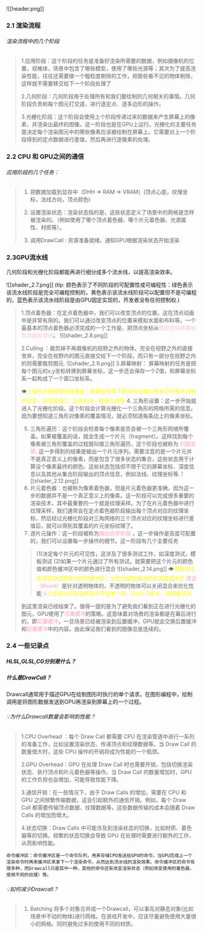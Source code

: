 ![[header.png]]
### 2.1 渲染流程
###### 渲染流程中的几个阶段
>1.应用阶段：这个阶段的任务是准备好渲染所需要的数据，例如摄像机的位置，视椎体，场景中包含了哪些模型，使用了哪些光源等；其次为了提高渲染性能，往往还需要做一个粗粒度剔除的工作，把那些看不见的物体剔除，这样就不需要移交给下一个阶段处理了
>
>2.几何阶段：几何阶段用于处理所有和我们要绘制的几何相关的事情。几何阶段负责和每个图元打交道，进行逐定点、逐多边形的操作。
>
>3.光栅化阶段：这个阶段会使用上个阶段传递过来的数据来产生屏幕上的像素，并渲染出最终的图像。这一阶段也是在GPU上运行。光栅化的主要任务是决定每个渲染图元中的哪些像素应该被绘制在屏幕上。它需要对上一个阶段得到的定点数据进行差值，然后再进行逐像素的处理。


### 2.2 CPU 和 GPU之间的通信
###### 应用阶段的几个任务：
>1. 把数据加载到显存中（DHH => RAM => VRAM）(顶点心底，纹理坐标，法线方向，顶点颜色)
>
>2. 设置渲染状态：渲染状态指的是，这些状态定义了场景中的网格是怎样被渲染的。（例如使用了哪个顶点着色器、哪个片元着色器、光源属性、材质等）。
> 
>3. 调用DrawCall : 资源准备就绪，通知GPU根据渲染状态开始渲染

### 2.3GPU流水线
几何阶段和光栅化阶段都能再进行细分成多个流水线，以提高渲染效率。


![[shader_2.7.png]]
(tip: 颜色表示了不同阶段的可配置性或可编程性：绿色表示该流水线阶段是完全可编程控制的，黄色表示该流水线阶段可以配置但不是可编程的，蓝色表示该流水线阶段是由GPU固定实现的，开发者没有任何控制权.)

>1.顶点着色器：在定点着色器中，我们可以改变顶点的位置，这在顶点动画中是非常有用的。我们可以通过改变顶点的位置来模拟水面和布料等。一个最基本的顶点着色器必须完成的一个工作是，把顶点坐标从<span style="color: pink;">模型空间转换到其次裁剪空间</span>。
>![[shader_2.8.png]]
>
>2.Culling ：裁剪掉不再摄像机的视野之外的物体。完全在视野之外的直接舍弃，完全在视野内的图元直接交给下一个阶段，而只有一部分在视野之内的则需要裁剪图元.
>![[shader_2.9.png]]
>3.屏幕映射： 屏幕映射的任务是把每个图元的x,y坐标转换到屏幕坐标，这一步还会保存一个Z值，和屏幕坐标系一起构成了一个窗口坐标系。
>
>👁<span style="color: yellow;">上面的步骤得到的结果是：屏幕坐标系下的顶点位置以及和它们相关的额外信息，如深度值Z，法线方向，视角方向等</span>
><span style="color:yellow;"></span>
>4. 三角形设置：这一步开始就进入了光栅化阶段。这个阶段会计算光栅化一个三角形的网格所需的信息。因为要想知道三角形对像素的覆盖情况，就必须知道每条边上的像素坐标。
>
>5. 三角形遍历：这个阶段会检查每个像素是否会被一个三角形网络所覆盖。如果被覆盖的话，就会生成一个片元（fragment）。这样找到每个像素被三角形覆盖的过程就叫做三角形遍历，这个阶段也被称为 <span style="color:pink; font-weight:bold">扫描变换</span>. 这一步得到的结果是输出一个片元序列。需要注意的是一个片元并不是真正意义上的像素，而是包含了很多状态的集合，这些状态用于计算没个像素最终的颜色。这些状态包括但不限于它的屏幕坐标、深度信息以及其他从集合阶段输出的顶点信息，例如法线、纹理坐标等.
>![[shader_2.12.png]]
>7. 片元着色器：也被称为像素着色器，但是片元着色器更准确，因为这一步的数据并不是一个真正意义上的像素。这一阶段可以完成很多重要的渲染技术，其中最重要的一个就是纹理采样。为了在片元着色器中进行纹理采样，我们通常会在定点着色器阶段输出每个顶点对应的纹理坐标，然后经过光栅化阶段对三角网络的三个顶点对应的纹理坐标进行差值后，就可以得到其覆盖的片元坐标纹理了。
>8. 逐片元操作：这一阶段被称为<span style="color:pink; font-weight:bold">输出合并阶段</span> ，这一步操作是高度可配置的，我们可以设置每一步操作的细节。这一阶段有几个主要任务
>   > (1)决定每个片元的可见性，这涉及了很多测试工作，如深度测试，模板测试
>   > (2)如果一个片元通过了所有测试，就需要把这个片元的颜色值和颜色缓冲区中的颜色进行混合
   ![[shader_2.14.png]]
>👁<span style="color: yellow;">模板测试和深度测试都有对应的缓冲区，分别为模板缓冲区和深度缓冲区</span>
><span style="color:pink; font-weight:bold">混合（Blend）</span>是针对透明物体的，不透明的物体可以关闭混合来优化性能
>💡<span style="color: yellow;">上述给出的测试顺序并不是唯一的，Early-Z技术，透明度测试</span>
>
>到这里渲染已经结束了。值得一提的是为了避免我们看到正在进行光栅化的图元，GPU使用了<span style="color:pink; font-weight:bold">双重缓冲</span>的策略。这意味着对场景的渲染都是在幕后进行的，即<span style="color:pink; font-weight:bold">后置缓冲</span>，一旦场景已经被渲染到后置缓冲，GPU就会交换后置缓冲和<span style="color:pink; font-weight:bold">前置缓冲</span>中的内容。由此保证我们看到的图像总是连续的。


### 2.4 一些记录点

##### HLSL,GLSL,CG分别是什么？

##### 什么是DrawCall？
Drawcall通常用于描述GPU在绘制图形时执行的单个请求。在图形编程中，绘制调用是将图形数据发送到GPU再渲染到屏幕上的一个过程。
###### 💡为什么Drawcall数量会影响到性能？
>1.CPU Overhead ：每个 Draw Call 都需要 CPU 在渲染管道中进行一系列的准备工作，比如设置渲染状态、传递顶点和纹理数据等。当 Draw Call 的数量很大时，这些 CPU 操作的开销将成为性能的一个瓶颈。
>
>2.GPU Overhead：GPU 在处理 Draw Call 时也需要开销，包括切换渲染状态、执行顶点和片元着色器等操作。当 Draw Call 的数量增加时，GPU 的工作负担也会增加，可能导致性能下降。
>
>3.通信开销：在一些情况下，由于 Draw Calls 的增加，需要在 CPU 和 GPU 之间频繁传输数据，这会引起额外的通信开销。例如，每个 Draw Call 都需要传输顶点数据、纹理数据等，这些数据传输的成本会随着 Draw Calls 的增加而增大。
>
>4.状态切换：Draw Calls 中可能涉及到渲染状态的切换，比如材质、着色器等的切换。频繁的状态切换会导致 GPU 在处理时需要进行额外的工作，从而影响性能。

```
命令缓冲区：命令缓冲区是一个命令队列，用来存储CPU发送给GPU的命令，当GPU完成上一个渲染命令时再来缓冲区来拿下一个渲染命令，从而达到流水线的渲染效果。命令缓冲区的命令有很多种，而Drawcall只是其中一种，其他的命令还有改变渲染状态（例如改变使用的着色器，使用不同的纹理）等。
```
###### 💡如何减少Drawcall？

>1. Batching 将多个对象合并成一个Drawcall，可以事先对静态对象(比如场景中不动的物体)进行网格。在游戏开发中，应该尽量避免使用大量很小的网格。同时避免过多的使用不同的材质。


